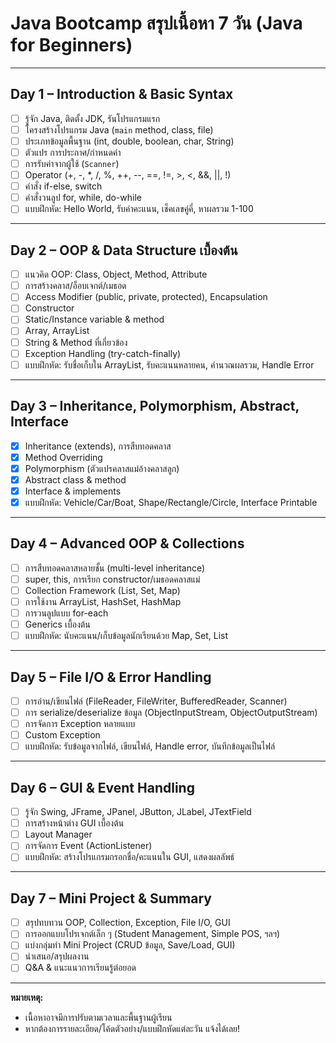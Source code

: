 # Java Bootcamp สรุปเนื้อหา 7 วัน (Java for Beginners)

---

## Day 1 – Introduction & Basic Syntax

- [ ] รู้จัก Java, ติดตั้ง JDK, รันโปรแกรมแรก
- [ ] โครงสร้างโปรแกรม Java (`main` method, class, file)
- [ ] ประเภทข้อมูลพื้นฐาน (int, double, boolean, char, String)
- [ ] ตัวแปร การประกาศ/กำหนดค่า
- [ ] การรับค่าจากผู้ใช้ (`Scanner`)
- [ ] Operator (+, -, *, /, %, ++, --, ==, !=, >, <, &&, ||, !)
- [ ] คำสั่ง if-else, switch
- [ ] คำสั่งวนลูป for, while, do-while
- [ ] แบบฝึกหัด: Hello World, รับค่าคะแนน, เช็คเลขคู่คี่, หาผลรวม 1-100

---

## Day 2 – OOP & Data Structure เบื้องต้น

- [ ] แนวคิด OOP: Class, Object, Method, Attribute
- [ ] การสร้างคลาส/อ็อบเจกต์/เมธอด
- [ ] Access Modifier (public, private, protected), Encapsulation
- [ ] Constructor
- [ ] Static/Instance variable & method
- [ ] Array, ArrayList
- [ ] String & Method ที่เกี่ยวข้อง
- [ ] Exception Handling (try-catch-finally)
- [ ] แบบฝึกหัด: รับชื่อเก็บใน ArrayList, รับคะแนนหลายคน, คำนวณผลรวม, Handle Error

---

## Day 3 – Inheritance, Polymorphism, Abstract, Interface

- [x] Inheritance (extends), การสืบทอดคลาส
- [x] Method Overriding
- [x] Polymorphism (ตัวแปรคลาสแม่อ้างคลาสลูก)
- [x] Abstract class & method
- [x] Interface & implements
- [x] แบบฝึกหัด: Vehicle/Car/Boat, Shape/Rectangle/Circle, Interface Printable

---

## Day 4 – Advanced OOP & Collections

- [ ] การสืบทอดคลาสหลายชั้น (multi-level inheritance)
- [ ] super, this, การเรียก constructor/เมธอดคลาสแม่
- [ ] Collection Framework (List, Set, Map)
- [ ] การใช้งาน ArrayList, HashSet, HashMap
- [ ] การวนลูปแบบ for-each
- [ ] Generics เบื้องต้น
- [ ] แบบฝึกหัด: นับคะแนน/เก็บข้อมูลนักเรียนด้วย Map, Set, List

---

## Day 5 – File I/O & Error Handling

- [ ] การอ่าน/เขียนไฟล์ (FileReader, FileWriter, BufferedReader, Scanner)
- [ ] การ serialize/deserialize ข้อมูล (ObjectInputStream, ObjectOutputStream)
- [ ] การจัดการ Exception หลายแบบ
- [ ] Custom Exception
- [ ] แบบฝึกหัด: รับข้อมูลจากไฟล์, เขียนไฟล์, Handle error, บันทึกข้อมูลเป็นไฟล์

---

## Day 6 – GUI & Event Handling

- [ ] รู้จัก Swing, JFrame, JPanel, JButton, JLabel, JTextField
- [ ] การสร้างหน้าต่าง GUI เบื้องต้น
- [ ] Layout Manager
- [ ] การจัดการ Event (ActionListener)
- [ ] แบบฝึกหัด: สร้างโปรแกรมกรอกชื่อ/คะแนนใน GUI, แสดงผลลัพธ์

---

## Day 7 – Mini Project & Summary

- [ ] สรุปทบทวน OOP, Collection, Exception, File I/O, GUI
- [ ] การออกแบบโปรเจกต์เล็ก ๆ (Student Management, Simple POS, ฯลฯ)
- [ ] แบ่งกลุ่มทำ Mini Project (CRUD ข้อมูล, Save/Load, GUI)
- [ ] นำเสนอ/สรุปผลงาน
- [ ] Q&A & แนะแนวการเรียนรู้ต่อยอด

---

**หมายเหตุ:**  
- เนื้อหาอาจมีการปรับตามเวลาและพื้นฐานผู้เรียน  
- หากต้องการรายละเอียด/โค้ดตัวอย่าง/แบบฝึกหัดแต่ละวัน แจ้งได้เลย!
